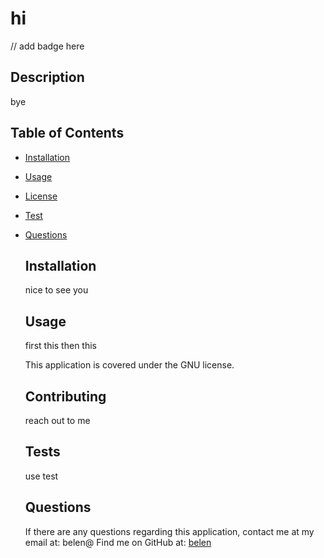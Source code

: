 
  # hi

  // add badge here

  ## Description 
  bye

  ## Table of Contents 
- [Installation](#installation)
- [Usage](#usage)
- [License](#license)
- [Test](#tests)
- [Questions](#questions)

  ## Installation 
  nice to see you

  ## Usage 
  first this then this
  
  This application is covered under the GNU license. 

  ## Contributing
  reach out to me

  ## Tests 
  use test

  ## Questions 
  If there are any questions regarding this application, contact me at my email at: belen@
  Find me on GitHub at: [belen](https://www.github.com/belen)
